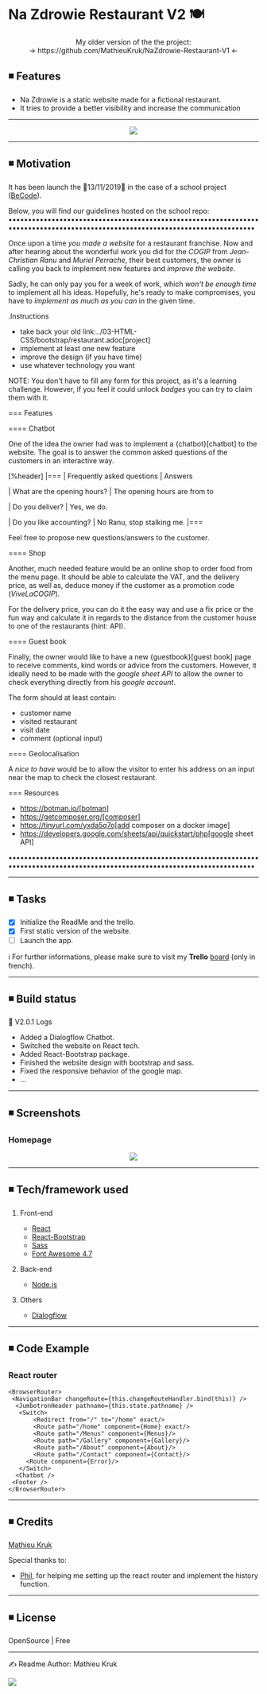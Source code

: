 # Na Zdrowie Restaurant V2 🍽️
<p align="center">
My older version of the the project: <br>
-> https://github.com/MathieuKruk/NaZdrowie-Restaurant-V1 <-
</p>

## ◾ Features

<ul>
  <li>Na Zdrowie is a static website made for a fictional restaurant.</li>
  <li>It tries to provide a better visibility and increase the communication</li>
</ul>

<hr>

<p align="center">
  <img src="screenshoots/mountain3.jpg">
</p>

<hr>

## ◾ Motivation

It has been launch the 💠13/11/2019💠 in the case of a school project (<a href="https://github.com/becodeorg" target="_blank">BeCode</a>).

Below, you will find our guidelines hosted on the school repo: 
▪️▪️▪️▪️▪️▪️▪️▪️▪️▪️▪️▪️▪️▪️▪️▪️▪️▪️▪️▪️▪️▪️▪️▪️▪️▪️▪️▪️▪️▪️▪️▪️▪️▪️▪️▪️▪️▪️▪️▪️▪️▪️▪️▪️▪️▪️▪️▪️▪️▪️▪️▪️▪️▪️▪️▪️▪️▪️▪️▪️▪️▪️▪️▪️▪️▪️▪️▪️▪️▪️▪️▪️▪️▪️▪️▪️▪️▪️▪️▪️▪️▪️▪️▪️▪️▪️▪️▪️▪️▪️▪️▪️▪️▪️▪️▪️▪️▪️▪️▪️▪️▪️▪️▪️▪️▪️▪️▪️▪️▪️▪️▪️▪️▪️▪️▪️▪️▪️▪️▪️▪️▪️▪️▪️▪️▪️▪️

Once upon a time *you made a website* for a restaurant franchise. Now and after
hearing about the wonderful work you did for the _COGIP_ from _Jean-Christian
Ranu_ and _Muriel Perrache_, their best customers, the owner is calling you back
to implement new features and *improve the website*.

Sadly, he can only pay you for a week of work, which *won't be enough time* to
implement all his ideas. Hopefully, he's ready to make compromises, you have to
*implement as much as you can* in the given time.

.Instructions
* take back your old link:../03-HTML-CSS/bootstrap/restaurant.adoc[project] 
* implement at least one new feature
* improve the design (if you have time)
* use whatever technology you want

NOTE: You don't have to fill any form for this project, as it's a learning
challenge. However, if you feel it could unlock *badges* you can try to claim
them with it.

=== Features

==== Chatbot

One of the idea the owner had was to implement a {chatbot}[chatbot] to the
website. The goal is to answer the common asked questions of the customers in an
interactive way.

[%header]
|===
| Frequently asked questions | Answers

| What are the opening hours?
| The opening hours are from <time> to <time>

| Do you deliver?
| Yes, we do.

| Do you like accounting?
| No Ranu, stop stalking me.
|===

Feel free to propose new questions/answers to the customer.

==== Shop

Another, much needed feature would be an online shop to order food from the menu
page. It should be able to calculate the VAT, and the delivery price, as well
as, deduce money if the customer as a promotion code (_ViveLaCOGIP_).

For the delivery price, you can do it the easy way and use a fix price or the
fun way and calculate it in regards to the distance from the customer house to
one of the restaurants (hint: API).

==== Guest book

Finally, the owner would like to have a new {guestbook}[guest book] page to
receive comments, kind words or advice from the customers. However, it ideally
need to be made with the *google sheet API* to allow the owner to check
everything directly from his _google account_.

The form should at least contain:

* customer name
* visited restaurant
* visit date
* comment (optional input)

==== Geolocalisation

A _nice to have_ would be to allow the visitor to enter his address on an input
near the map to check the closest restaurant.

=== Resources

* https://botman.io/[botman] 
* https://getcomposer.org/[composer]
* https://tinyurl.com/yxda5q7o[add composer on a docker image]
* https://developers.google.com/sheets/api/quickstart/php[google sheet API]

▪️▪️▪️▪️▪️▪️▪️▪️▪️▪️▪️▪️▪️▪️▪️▪️▪️▪️▪️▪️▪️▪️▪️▪️▪️▪️▪️▪️▪️▪️▪️▪️▪️▪️▪️▪️▪️▪️▪️▪️▪️▪️▪️▪️▪️▪️▪️▪️▪️▪️▪️▪️▪️▪️▪️▪️▪️▪️▪️▪️▪️▪️▪️▪️▪️▪️▪️▪️▪️▪️▪️▪️▪️▪️▪️▪️▪️▪️▪️▪️▪️▪️▪️▪️▪️▪️▪️▪️▪️▪️▪️▪️▪️▪️▪️▪️▪️▪️▪️▪️▪️▪️▪️▪️▪️▪️▪️▪️▪️▪️▪️▪️▪️▪️▪️▪️▪️▪️▪️▪️▪️▪️▪️▪️▪️▪️▪️

<hr>

## ◾ Tasks

- [x] Initialize the ReadMe and the trello.
- [x] First static version of the website.
- [ ] Launch the app.

ℹ️ For further informations, please make sure to visit my **Trello** [board](https://trello.com/b/wkDPM6CS/na-zdrowie-restaurant) (only in french).

<hr>

## ◾ Build status

📲 V2.0.1
Logs
   - Added a Dialogflow Chatbot.
   - Switched the website on React tech.
   - Added React-Bootstrap package.
   - Finished the website design with bootstrap and sass.
   - Fixed the responsive behavior of the google map.
   - ...

<hr>

## ◾ Screenshots

### Homepage
<p align="center">
  <img src="screenshoots/homepage.png">
</p>

<hr>

## ◾ Tech/framework used

1. Front-end
   - [React](https://reactjs.org/)
   - [React-Bootstrap](https://react-bootstrap.github.io/)
   - [Sass](https://sass-lang.com/)
   - [Font Awesome 4.7](https://fontawesome.com/v4.7.0/)
   
2. Back-end
   - [Node.js](https://nodejs.org/en/)
   
3. Others
   - [Dialogflow](https://dialogflow.com/)

<hr>

## ◾ Code Example

### React router
```
<BrowserRouter>
 <NavigationBar changeRoute={this.changeRouteHandler.bind(this)} />
  <JumbotronHeader pathname={this.state.pathname} /> 
   <Switch>
       <Redirect from="/" to="/home" exact/>
       <Route path="/home" component={Home} exact/>
       <Route path="/Menus" component={Menus}/>
       <Route path="/Gallery" component={Gallery}/>
       <Route path="/About" component={About}/>
       <Route path="/Contact" component={Contact}/>
     <Route component={Error}/>
   </Switch>
  <Chatbot />
 <Footer /> 
</BrowserRouter>
```

<hr>

## ◾ Credits

[Mathieu Kruk](https://github.com/MathieuKruk)

Special thanks to:
- [Phil](https://github.com/philesgilles), for helping me setting up the react router and implement the history function.
<hr>

## ◾ License

OpenSource | Free

<hr>

✍️ Readme Author: Mathieu Kruk 
<p align="left">
  <img src="https://media.giphy.com/media/114NEaW5Q5Gikw/giphy.gif">
</p>
